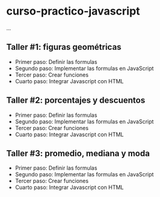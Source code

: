 # curso-practico-javascript

...

## Taller #1: figuras geométricas

- Primer paso: Definir las formulas
- Segundo paso: Implementar las formulas en JavaScript
- Tercer paso: Crear funciones
- Cuarto paso: Integrar Javascript con HTML

## Taller #2: porcentajes y descuentos

- Primer paso: Definir las formulas
- Segundo paso: Implementar las formulas en JavaScript
- Tercer paso: Crear funciones
- Cuarto paso: Integrar Javascript con HTML

## Taller #3: promedio, mediana y moda

- Primer paso: Definir las formulas
- Segundo paso: Implementar las formulas en JavaScript
- Tercer paso: Crear funciones
- Cuarto paso: Integrar Javascript con HTML